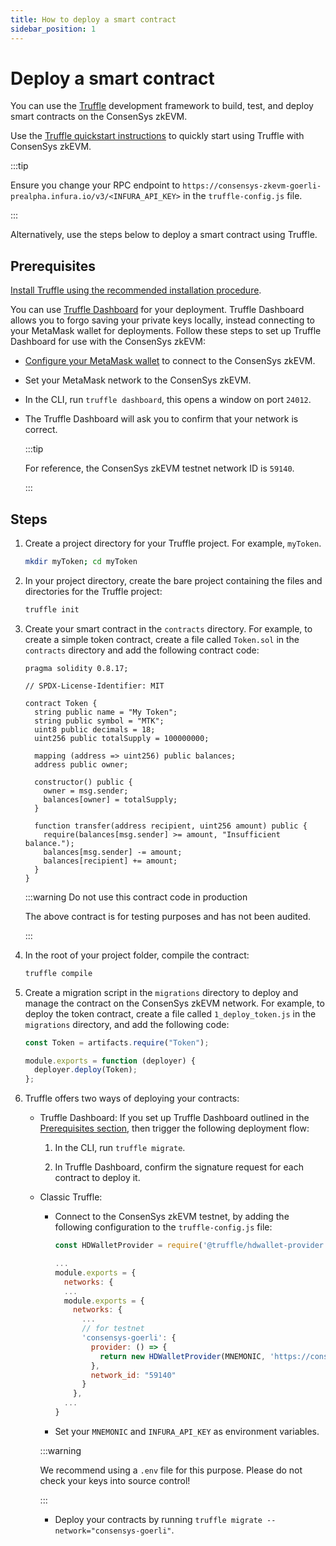 ```yaml
---
title: How to deploy a smart contract
sidebar_position: 1
---
```


# Deploy a smart contract

You can use the [Truffle](https://www.trufflesuite.com) development framework to
build, test, and deploy smart contracts on the ConsenSys zkEVM.

Use the [Truffle quickstart instructions](https://trufflesuite.com/docs/truffle/quickstart/) to quickly start using Truffle with ConsenSys zkEVM.

:::tip

Ensure you change your RPC endpoint to `https://consensys-zkevm-goerli-prealpha.infura.io/v3/<INFURA_API_KEY>` in the `truffle-config.js` file.

:::

Alternatively, use the steps below to deploy a smart contract using Truffle.

## Prerequisites

[Install Truffle using the recommended installation procedure](https://trufflesuite.com/docs/truffle/how-to/install/).

You can use [Truffle Dashboard](https://trufflesuite.com/docs/truffle/how-to/use-the-truffle-dashboard/) for your deployment. Truffle Dashboard allows you to forgo saving your private keys locally, instead connecting to your MetaMask wallet for deployments. Follow these steps to set up Truffle Dashboard for use with the ConsenSys zkEVM:

- [Configure your MetaMask wallet](../get-started/configure-metamask.md) to connect to the ConsenSys zkEVM.
- Set your MetaMask network to the ConsenSys zkEVM.
- In the CLI, run `truffle dashboard`, this opens a window on port `24012`.
- The Truffle Dashboard will ask you to confirm that your network is correct.

  :::tip

  For reference, the ConsenSys zkEVM testnet network ID is `59140`.

  :::

## Steps

1. Create a project directory for your Truffle project. For example, `myToken`.

   ```bash
   mkdir myToken; cd myToken
   ```

1. In your project directory, create the bare project containing the files and directories for the Truffle project:

   ```bash
   truffle init
   ```

1. Create your smart contract in the `contracts` directory. For example, to create a simple token contract, create a file called `Token.sol` in the `contracts` directory and add the following contract code:

   ```sol
   pragma solidity 0.8.17;

   // SPDX-License-Identifier: MIT

   contract Token {
     string public name = "My Token";
     string public symbol = "MTK";
     uint8 public decimals = 18;
     uint256 public totalSupply = 100000000;

     mapping (address => uint256) public balances;
     address public owner;

     constructor() public {
       owner = msg.sender;
       balances[owner] = totalSupply;
     }

     function transfer(address recipient, uint256 amount) public {
       require(balances[msg.sender] >= amount, "Insufficient balance.");
       balances[msg.sender] -= amount;
       balances[recipient] += amount;
     }
   }
   ```

   :::warning Do not use this contract code in production

   The above contract is for testing purposes and has not been audited.

   :::

1. In the root of your project folder, compile the contract:

   ```bash
   truffle compile
   ```

1. Create a migration script in the `migrations` directory to deploy and manage the contract on the ConsenSys zkEVM network. For example, to deploy the token contract, create a file called `1_deploy_token.js` in the `migrations` directory, and add the following code:

   ```javascript
   const Token = artifacts.require("Token");

   module.exports = function (deployer) {
     deployer.deploy(Token);
   };
   ```

1. Truffle offers two ways of deploying your contracts:

   - Truffle Dashboard: If you set up Truffle Dashboard outlined in the [Prerequisites section](#prerequisites), then trigger the following deployment flow:

     1. In the CLI, run `truffle migrate`.

     1. In Truffle Dashboard, confirm the signature request for each contract to deploy it.

   - Classic Truffle:

     - Connect to the ConsenSys zkEVM testnet, by adding the following configuration to the `truffle-config.js` file:

       ```javascript
       const HDWalletProvider = require('@truffle/hdwallet-provider')

       ...
       module.exports = {
         networks: {
         ...
         module.exports = {
           networks: {
             ...
             // for testnet
             'consensys-goerli': {
               provider: () => {
                 return new HDWalletProvider(MNEMONIC, 'https://consensys-zkevm-goerli-prealpha.infura.io/v3/INFURA_API_KEY')
               },
               network_id: "59140"
             }
           },
         ...
       }
       ```

     - Set your `MNEMONIC` and `INFURA_API_KEY` as environment variables.

     :::warning

     We recommend using a `.env` file for this purpose. Please do not check your keys into source control!

     :::

     - Deploy your contracts by running `truffle migrate --network="consensys-goerli"`.
